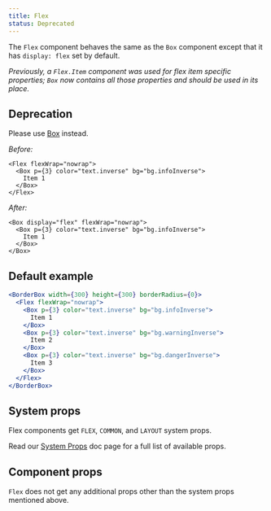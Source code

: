 ```yaml
---
title: Flex
status: Deprecated
---
```


The `Flex` component behaves the same as the `Box` component except that it has `display: flex` set by default.

_Previously, a `Flex.Item` component was used for flex item specific properties; `Box` now contains all those properties and should be used in its place._

## Deprecation

Please use [Box](/Box) instead.

_Before:_

```
<Flex flexWrap="nowrap">
  <Box p={3} color="text.inverse" bg="bg.infoInverse">
    Item 1
  </Box>
</Flex>
```

_After:_

```
<Box display="flex" flexWrap="nowrap">
  <Box p={3} color="text.inverse" bg="bg.infoInverse">
    Item 1
  </Box>
</Box>
```

## Default example

```jsx live
<BorderBox width={300} height={300} borderRadius={0}>
  <Flex flexWrap="nowrap">
    <Box p={3} color="text.inverse" bg="bg.infoInverse">
      Item 1
    </Box>
    <Box p={3} color="text.inverse" bg="bg.warningInverse">
      Item 2
    </Box>
    <Box p={3} color="text.inverse" bg="bg.dangerInverse">
      Item 3
    </Box>
  </Flex>
</BorderBox>
```

## System props

Flex components get `FLEX`, `COMMON`, and `LAYOUT` system props.

Read our [System Props](/system-props) doc page for a full list of available props.

## Component props

`Flex` does not get any additional props other than the system props mentioned above.
